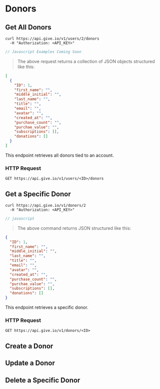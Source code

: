 # Donors

## Get All Donors


```shell
curl https://api.give.io/v1/users/2/donors
  -H "Authorization: <API_KEY>"
```

```javascript
// Javascript Examples Coming Soon
```

> The above request returns a collection of JSON objects structured like this:

```json
[
  {
    "ID": 1,
    "first_name": "",
    "middle_initial": "",
    "last_name": "",
    "title": "",
    "email": "",
    "avatar": "",
    "created_at": "",
    "purchase_count": "",
    "purchae_value": "",
    "subscriptions": [],
    "donations": []
  }
]
```

This endpoint retrieves all donors tied to an account.

### HTTP Request

`GET https://api.give.io/v1/users/<ID>/donors`


## Get a Specific Donor


```shell
curl https://api.give.io/v1/donors/2
  -H "Authorization: <API_KEY>"
```

```javascript
// javascript
```

> The above command returns JSON structured like this:

```json
{
  "ID": 1,
  "first_name": "",
  "middle_initial": "",
  "last_name": "",
  "title": "",
  "email": "",
  "avatar": "",
  "created_at": "",
  "purchase_count": "",
  "purchae_value": "",
  "subscriptions": [],
  "donations": []
}
```

This endpoint retrieves a specific donor.

### HTTP Request

`GET https://api.give.io/v1/donors/<ID>`

## Create a Donor

## Update a Donor

## Delete a Specific Donor
